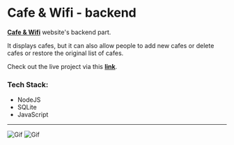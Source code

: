 # Cafe & Wifi - backend

__[Cafe & Wifi](https://cafe-and-wifi-frontend.vercel.app/)__ website's backend part. 

It displays cafes, but it can also allow people to add new cafes or delete cafes or restore the original list of cafes.

Check out the live project via this __[link](https://cafe-and-wifi-frontend.vercel.app/)__.

### Tech Stack:

- NodeJS
- SQLite
- JavaScript

---

![Gif](https://s4.gifyu.com/images/cafe_wifi_1.png)
![Gif](https://s4.gifyu.com/images/cafe_wifi_2.png)
